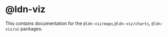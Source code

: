 # @ldn-viz

This contains documentation for the `@ldn-viz/maps`,`@ldn-viz/charts`, `@ldn-viz/ui` packages.
